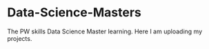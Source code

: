# Data-Science-Masters
The PW skills Data Science Master learning. Here I am uploading my projects.
